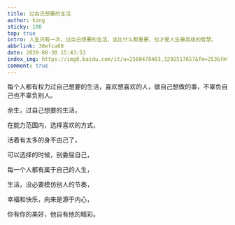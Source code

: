 ```yaml
---
title: 过自己想要的生活
author: king
sticky: 100
top: true
intro: 人生只有一次，过自己想要的生活，这比什么都重要，也才是人生最高级的智慧。
abbrlink: 30efca60
date: 2020-08-30 15:43:53
index_img: https://img0.baidu.com/it/u=2560478483,3292517657&fm=253&fmt=auto&app=120&f=JPEG?w=650&h=404
comment: true
---
```


每个人都有权力过自己想要的生活，喜欢想喜欢的人，做自己想做的事，不辜负自己也不辜负别人。


余生，过自己想要的生活，

在能力范围内，选择喜欢的方式，

活着有太多的身不由己了，

可以选择的时候，别委屈自己，

每一个人都有属于自己的人生，

生活，没必要模仿别人的节奏，

幸福和快乐，向来是源于内心，

你有你的美好，他自有他的精彩。
